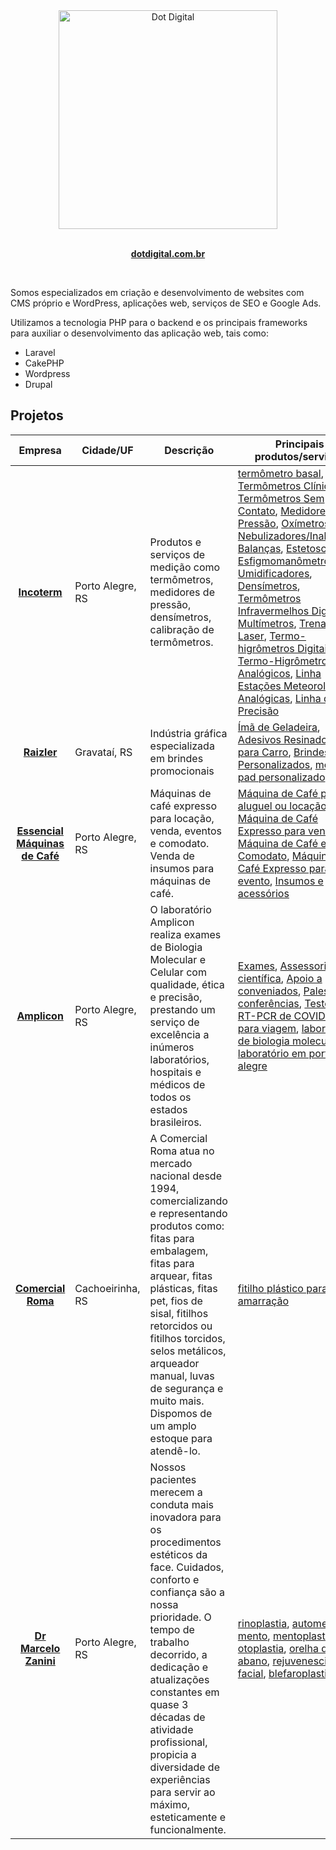 
<div align="center">
  <img  width="350" height="350" src="https://avatars.githubusercontent.com/u/19729504?s=400&u=32eca2f3bfc91dd4bf48df64f768b46adb5b50cb&v=4" width="350" alt="Dot Digital">
	<br>
	<br>
	<p>
		<a href="https://www.dotdigital.com.br/">
			<b>dotdigital.com.br</b>
		</a>
	</p>
	<br>
</div>


Somos especializados em criação e desenvolvimento de websites com CMS próprio e WordPress, aplicações web, serviços de SEO e Google Ads.

Utilizamos a tecnologia PHP para o backend e os principais frameworks para auxiliar o desenvolvimento das aplicação web, tais como:
- Laravel
- CakePHP
- Wordpress
- Drupal

## Projetos
Empresa | Cidade/UF | Descrição | Principais produtos/serviços
:------------: | ------------ | ------------ | ------------
**[Incoterm](https://www.incoterm.com.br/)** | Porto Alegre, RS | Produtos e serviços de medição como termômetros, medidores de pressão, densímetros, calibração de termômetros. | [termômetro basal](https://www.incoterm.com.br/produto/29834-flexterm-termometro-clinico-digital-de-haste-flexivel), [Termômetros Clínico](https://www.incoterm.com.br/saude-bem-estar/termometros-clinicos), [Termômetros Sem Contato](https://www.incoterm.com.br/saude-bem-estar/termometros-sem-contato), [Medidores de Pressão](https://www.incoterm.com.br/saude-bem-estar/medidores-pressao), [Oxímetros](https://www.incoterm.com.br/saude-bem-estar/oximetro), [Nebulizadores/Inaladores](https://www.incoterm.com.br/saude-bem-estar/nebulizadores-inaladores), [Balanças](https://www.incoterm.com.br/saude-bem-estar/balancas), [Estetoscópios](https://www.incoterm.com.br/saude-bem-estar/estetoscopios), [Esfigmomanômetros](https://www.incoterm.com.br/saude-bem-estar/esfigmomanometros), [Umidificadores](https://www.incoterm.com.br/saude-bem-estar/umidificadores), [Densímetros](https://www.incoterm.com.br/solucoes-em-medicao/densimetros-agropecuaria-veterinaria), [Termômetros Infravermelhos Digitais](https://www.incoterm.com.br/solucoes-em-medicao/termometros-infravermelhos-digitais-refrigeracao), [Multímetros](https://www.incoterm.com.br/solucoes-em-medicao/multimetros), [Trenas Laser](https://www.incoterm.com.br/solucoes-em-medicao/trenas-laser), [Termo-higrômetros Digitais](https://www.incoterm.com.br/solucoes-em-medicao/termo-higrometros-digitais-refrigeracao), [Termo-Higrômetros Analógicos](https://www.incoterm.com.br/solucoes-em-medicao/termo-higrometros-analogicos), [Linha Estações Meteorológicas Analógicas](https://www.incoterm.com.br/ambiente-decoracao/linha-estacoes-meteorologicas-analogicas), [Linha de Alta Precisão](https://www.incoterm.com.br/solucoes-em-medicao/linha-de-alta-preciao)
**[Raizler](https://www.raizler.com.br/)** | Gravataí, RS | Indústria gráfica especializada em brindes promocionais | [Ímã de Geladeira](https://www.raizler.com.br/ima-de-geladeira), [Adesivos Resinados](https://www.raizler.com.br/adesivo-resinado), [Ímã para Carro](https://www.raizler.com.br/ima-para-carro), [Brindes Personalizados](https://www.raizler.com.br/brindes-personalizados), [mouse pad personalizado](https://www.raizler.com.br/mouse-pad)
**[Essencial Máquinas de Café](https://essencialmaquinas.com.br/)** | Porto Alegre, RS | Máquinas de café expresso para locação, venda, eventos e comodato. Venda de insumos para máquinas de café. | [Máquina de Café para aluguel ou locação](https://essencialmaquinas.com.br/maquina-de-cafe-para-aluguel), [Máquina de Café Expresso para venda](https://essencialmaquinas.com.br/maquina-de-cafe-para-venda), [Máquina de Café em Comodato](https://essencialmaquinas.com.br/maquina-de-cafe-comodato), [Máquina de Café Expresso para evento](https://essencialmaquinas.com.br/maquina-de-cafe-para-evento), [Insumos e acessórios](https://essencialmaquinas.com.br/produtos/insumos_para_maquinas_de_cafe_expresso.html)
**[Amplicon](https://www.amplicon.com.br/)** | Porto Alegre, RS | O laboratório Amplicon realiza exames de Biologia Molecular e Celular com qualidade, ética e precisão, prestando um serviço de excelência a inúmeros laboratórios, hospitais e médicos de todos os estados brasileiros. | [Exames](https://www.amplicon.com.br/exames-doencas-geneticas-infecciosas), [Assessoria científica](https://www.amplicon.com.br/assessoria-cientifica), [Apoio a conveniados](https://www.amplicon.com.br/apoio-conveniados), [Palestras e conferências](https://www.amplicon.com.br/servico-palestras-conferencias), [Teste de RT-PCR de COVID-19 para viagem](https://www.amplicon.com.br/noticias/teste-de-covid-19-para-viagem), [laboratório de biologia molecular](https://www.amplicon.com.br), [laboratório em porto alegre](https://www.amplicon.com.br)
**[Comercial Roma](https://www.comercialroma.com.br/)** | Cachoeirinha, RS | A Comercial Roma atua no mercado nacional desde 1994, comercializando e representando produtos como: fitas para embalagem, fitas para arquear, fitas plásticas, fitas pet, fios de sisal, fitilhos retorcidos ou fitilhos torcidos, selos metálicos, arqueador manual, luvas de segurança e muito mais. Dispomos de um amplo estoque para atendê-lo. | [fitilho plástico para amarração](https://www.cordinharoma.com.br/fio+fitilho+retorcido+cordinha+sintetico+hiper+fio+btw+enfardamento)
**[Dr Marcelo Zanini](https://zanini.med.br/)** | Porto Alegre, RS | Nossos pacientes merecem a conduta mais inovadora para os procedimentos estéticos da face. Cuidados, conforto e confiança são a nossa prioridade. O tempo de trabalho decorrido, a dedicação e atualizações constantes em quase 3 décadas de atividade profissional, propicia a diversidade de experiências para servir ao máximo, esteticamente e funcionalmente. | [rinoplastia](https://zanini.med.br/rinoplastia-plastica-de-nariz/), [automento do mento](https://zanini.med.br/mentoplastia-aumento-do-mento/), [mentoplastia](https://zanini.med.br/mentoplastia-aumento-do-mento/), [otoplastia](https://zanini.med.br/otoplastia-orelha-de-abano/), [orelha de abano](https://zanini.med.br/otoplastia-orelha-de-abano/), [rejuvenescimento facial](https://zanini.med.br/rejuvenescimento-facial/), [blefaroplastia](https://zanini.med.br/rejuvenescimento-facial/)
